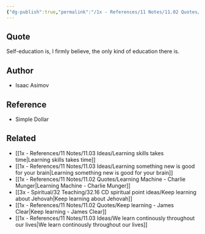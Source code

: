 ```yaml
---
{"dg-publish":true,"permalink":"/1x - References/11 Notes/11.02 Quotes/Self-education is the only kind of education there is - Isaac Asimov/","title":"Self-education is the only kind of education there is - Isaac Asimov","noteIcon":""}
---
```



## Quote
Self-education is, I firmly believe, the only kind of education there is.

## Author
- Isaac Asimov
## Reference
- Simple Dollar
## Related
- [[1x - References/11 Notes/11.03 Ideas/Learning skills takes time\|Learning skills takes time]]
- [[1x - References/11 Notes/11.03 Ideas/Learning something new is good for your brain\|Learning something new is good for your brain]]
- [[1x - References/11 Notes/11.02 Quotes/Learning Machine - Charlie Munger\|Learning Machine - Charlie Munger]]
- [[3x - Spiritual/32 Teaching/32.16 CD spiritual point ideas/Keep learning about Jehovah\|Keep learning about Jehovah]]
- [[1x - References/11 Notes/11.02 Quotes/Keep learning - James Clear\|Keep learning - James Clear]]
- [[1x - References/11 Notes/11.03 Ideas/We learn continously throughout our lives\|We learn continously throughout our lives]]